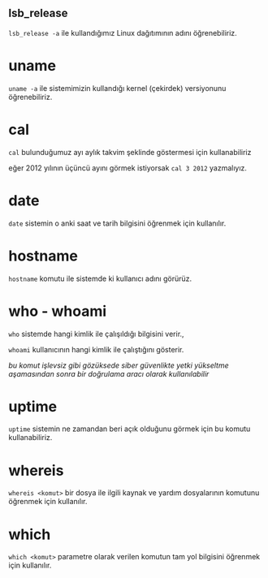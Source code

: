 ## lsb_release

`lsb_release -a` ile kullandığımız Linux dağıtımının adını öğrenebiliriz.

# uname

`uname -a`  ile sistemimizin kullandığı kernel (çekirdek) versiyonunu öğrenebiliriz.

# cal

`cal` bulunduğumuz ayı aylık takvim şeklinde göstermesi için kullanabiliriz

eğer 2012 yılının üçüncü ayını görmek istiyorsak `cal 3 2012` yazmalıyız.

# date 

`date` sistemin o anki saat ve tarih bilgisini öğrenmek için kullanılır.

# hostname

`hostname` komutu ile sistemde ki kullanıcı adını görürüz.

# who - whoami

`who` sistemde hangi kimlik ile çalışıldığı bilgisini verir.,

`whoami` kullanıcının hangi kimlik ile çalıştığını gösterir.

_bu komut işlevsiz gibi gözüksede siber güvenlikte yetki yükseltme aşamasından sonra bir doğrulama aracı olarak kullanılabilir_

# uptime

`uptime` sistemin ne zamandan beri açık olduğunu görmek için bu komutu kullanabiliriz.

# whereis

`whereis <komut>` bir dosya ile ilgili kaynak ve yardım dosyalarının komutunu öğrenmek için kullanılır.

# which

`which <komut>` parametre olarak verilen komutun tam yol bilgisini öğrenmek için kullanılır.
